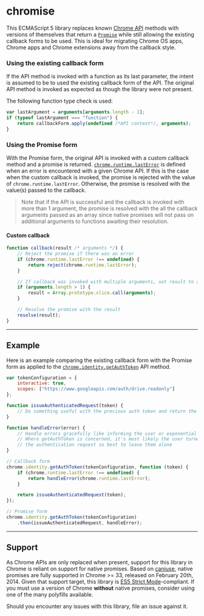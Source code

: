 # chromise

This ECMAScript 5 library replaces known [Chrome API][0] methods with versions of themselves that return a [`Promise`][1] while still allowing the existing callback forms to be used.  This is ideal for migrating Chrome OS apps, Chrome apps and Chrome extensions away from the callback style.

### Using the existing callback form
If the API method is invoked with a function as its last parameter, the intent is assumed to be to used the existing callback form of the API.  The original API method is invoked as expected as though the library were not present.  

The following function type check is used:

```javascript
var lastArgument = arguments[arguments.length - 1];
if (typeof lastArgument === "function") {
    return callbackForm.apply(undefined /*API context*/, arguments);
}
```

### Using the Promise form
With the Promise form, the original API is invoked with a custom callback method and a promise is returned.  [`chrome.runtime.lastError`][2] is defined when an error is encountered with a given Chrome API.  If this is the case when the custom callback is invoked, the promise is rejected with the value of `chrome.runtime.lastError`.  Otherwise, the promise is resolved with the value(s) passed to the callback.  
> Note that if the API is successful and the callback is invoked with more than 1 argument, the promise is resolved with the all the callback arguments passed as an array since native promises will not pass on additional arguments to functions awaiting their resolution.

#### Custom callback
```javascript
function callback(result /* arguments */) {
    // Reject the promise if there was an error
    if (chrome.runtime.lastError !== undefined) {
        return reject(chrome.runtime.lastError);
    }

    // If callback was invoked with multiple arguments, set result to an array
    if (arguments.length > 1) {
        result = Array.prototype.slice.call(arguments);
    }

    // Resolve the promise with the result
    resolve(result);
}
```

-----

## Example
Here is an example comparing the existing callback form with the Promise form as applied to the [`chrome.identity.getAuthToken`][3] API method.

```javascript
var tokenConfiguration = {
    interactive: true,
    scopes: ["https://www.googleapis.com/auth/drive.readonly"]
};

function issueAuthenticatedRequest(token) {
    // Do something useful with the precious auth token and return the result
}

function handleError(error) {
    // Handle errors gracefully like informing the user or exponential backoff
    // Where getAuthToken is concerned, it's most likely the user turned down
    // the authentication request so best to leave them alone
}

// Callback form
chrome.identity.getAuthToken(tokenConfiguration, function (token) {
    if (chrome.runtime.lastError !== undefined) {
        return handleError(chrome.runtime.lastError);
    }

    return issueAuthenticatedRequest(token);
});

// Promise form
chrome.identity.getAuthToken(tokenConfiguration)
    .then(issueAuthenticatedRequest, handleError);
```

-----

## Support

As Chrome APIs are only replaced when present, support for this library in Chrome is reliant on support for native promises.  Based on [caniuse][4], native promises are fully supported in Chrome >= 33, released on February 20th, 2014.  Given that support target, this library is [ES5 Strict Mode][5]-compliant.  If you must use a version of Chrome **without** native promises, consider using one of the many polyfills available.  

Should you encounter any issues with this library, file an issue against it.

[0]: https://developer.chrome.com/extensions/api_index
[1]: https://developer.mozilla.org/en/docs/Web/JavaScript/Reference/Global_Objects/Promise
[2]: https://developer.chrome.com/extensions/runtime#property-lastError
[3]: https://developer.chrome.com/extensions/identity#method-getAuthToken
[4]: http://caniuse.com/#feat=promises
[5]: http://www.ecma-international.org/ecma-262/5.1/#sec-10.1.1
